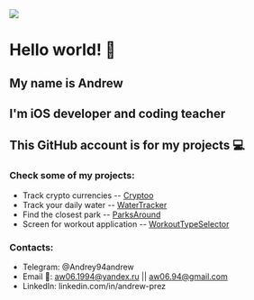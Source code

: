 <img src="./image/wall2.png">

# Hello world! 🤘
## My name is Andrew
## I'm iOS developer and coding teacher

## This GitHub account is for my projects  💻

### Check some of my projects:
- Track crypto currencies -- [Cryptoo](https://github.com/PrezAndrey/Cryptoo)
- Track your daily water  -- [WaterTracker](https://github.com/PrezAndrey/WaterTracker)
- Find the closest park --  [ParksAround](https://github.com/PrezAndrey/ParksAround)
- Screen for workout application --  [WorkoutTypeSelector](https://github.com/PrezAndrey/WorkoutTypeSelector)


### Contacts:
- Telegram: @Andrey94andrew 
- Email 📧: aw06.1994@yandex.ru || aw06.94@gmail.com 
- LinkedIn: linkedin.com/in/andrew-prez

<!--
**PrezAndrey/prezandrey** is a ✨ _special_ ✨ repository because its `README.md` (this file) appears on your GitHub profile.

Here are some ideas to get you started:

- 🔭 I’m currently working on ...
- 🌱 I’m currently learning ...
- 👯 I’m looking to collaborate on ...
- 🤔 I’m looking for help with ...
- 💬 Ask me about ...
- 📫 How to reach me: ...
- 😄 Pronouns: ...
- ⚡ Fun fact: ...
-->
